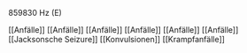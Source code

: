 859830 Hz (E)

[[Anfälle]]
[[Anfälle]]
[[Anfälle]]
[[Anfälle]]
[[Anfälle]]
[[Anfälle]]
[[Jacksonsche Seizure]]
[[Konvulsionen]]
[[Krampfanfälle]]